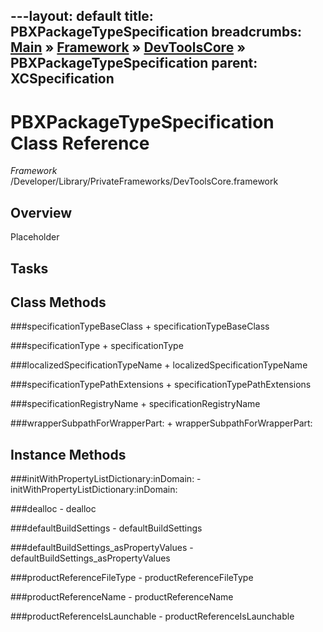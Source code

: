 ---layout: default
title: PBXPackageTypeSpecification
breadcrumbs: <a href="/index.html">Main</a> &raquo; <a href="/Frameworks.html">Framework</a> &raquo; <a href="/Frameworks/DevToolsCore.html">DevToolsCore</a> &raquo; PBXPackageTypeSpecification
parent: XCSpecification 
---
# PBXPackageTypeSpecification Class Reference

*Framework* /Developer/Library/PrivateFrameworks/DevToolsCore.framework

## Overview

Placeholder

## Tasks

## Class Methods

<a name="+specificationTypeBaseClass"></a>
###specificationTypeBaseClass
    + specificationTypeBaseClass

<a name="+specificationType"></a>
###specificationType
    + specificationType

<a name="+localizedSpecificationTypeName"></a>
###localizedSpecificationTypeName
    + localizedSpecificationTypeName

<a name="+specificationTypePathExtensions"></a>
###specificationTypePathExtensions
    + specificationTypePathExtensions

<a name="+specificationRegistryName"></a>
###specificationRegistryName
    + specificationRegistryName

<a name="+wrapperSubpathForWrapperPart:"></a>
###wrapperSubpathForWrapperPart:
    + wrapperSubpathForWrapperPart:

## Instance Methods

<a name="-initWithPropertyListDictionary:inDomain:"></a>
###initWithPropertyListDictionary:inDomain:
    - initWithPropertyListDictionary:inDomain:

<a name="-dealloc"></a>
###dealloc
    - dealloc

<a name="-defaultBuildSettings"></a>
###defaultBuildSettings
    - defaultBuildSettings

<a name="-defaultBuildSettings_asPropertyValues"></a>
###defaultBuildSettings_asPropertyValues
    - defaultBuildSettings_asPropertyValues

<a name="-productReferenceFileType"></a>
###productReferenceFileType
    - productReferenceFileType

<a name="-productReferenceName"></a>
###productReferenceName
    - productReferenceName

<a name="-productReferenceIsLaunchable"></a>
###productReferenceIsLaunchable
    - productReferenceIsLaunchable

